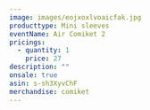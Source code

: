 ```yaml
---
image: images/eojxoxlvoaicfak.jpg
producttype: Mini sleeves
eventName: Air Comiket 2
pricings:
  - quantity: 1
    price: 27
description: ""
onsale: true
asin: s-sh3XyvChF
merchandise: comiket
---
```

